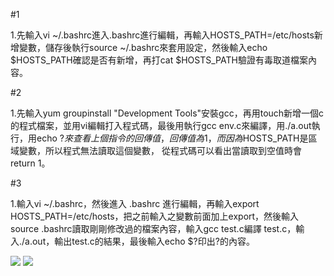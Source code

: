 #1

1.先輸入vi ~/.bashrc進入.bashrc進行編輯，再輸入HOSTS_PATH=/etc/hosts新增變數，儲存後執行source ~/.bashrc來套用設定，然後輸入echo $HOSTS_PATH確認是否有新增，再打cat $HOSTS_PATH驗證有毒取道檔案內容。

#2

1.先輸入yum groupinstall "Development Tools"安裝gcc，再用touch新增一個c的程式檔案，並用vi編輯打入程式碼，最後用執行gcc env.c來編譯，用./a.out執行，用echo $?來查看上個指令的回傳值，回傳值為1，而因為$HOSTS_PATH是區域變數，所以程式無法讀取這個變數，
從程式碼可以看出當讀取到空值時會return 1。

#3

1.輸入vi ~/.bashrc，然後進入 .bashrc 進行編輯，再輸入export HOSTS_PATH=/etc/hosts，把之前輸入之變數前面加上export，然後輸入source .bashrc讀取剛剛修改過的檔案內容，輸入gcc test.c編譯 test.c，輸入./a.out，輸出test.c的結果，最後輸入echo $?印出?的內容。 



![](https://ppt.cc/fj4r9x@.png)
![](https://ppt.cc/fTegtx@.png)
  